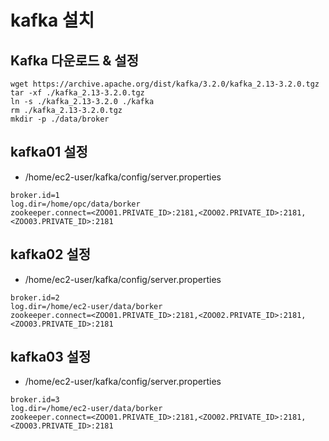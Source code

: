 # kafka 설치

## Kafka 다운로드 & 설정

```
wget https://archive.apache.org/dist/kafka/3.2.0/kafka_2.13-3.2.0.tgz
tar -xf ./kafka_2.13-3.2.0.tgz
ln -s ./kafka_2.13-3.2.0 ./kafka
rm ./kafka_2.13-3.2.0.tgz
mkdir -p ./data/broker
```

## kafka01 설정

- /home/ec2-user/kafka/config/server.properties 

```
broker.id=1
log.dir=/home/opc/data/borker
zookeeper.connect=<ZOO01.PRIVATE_ID>:2181,<ZOO02.PRIVATE_ID>:2181,<ZOO03.PRIVATE_ID>:2181
```

## kafka02 설정

- /home/ec2-user/kafka/config/server.properties 

```
broker.id=2
log.dir=/home/ec2-user/data/borker
zookeeper.connect=<ZOO01.PRIVATE_ID>:2181,<ZOO02.PRIVATE_ID>:2181,<ZOO03.PRIVATE_ID>:2181
```

## kafka03 설정

- /home/ec2-user/kafka/config/server.properties 

```
broker.id=3
log.dir=/home/ec2-user/data/borker
zookeeper.connect=<ZOO01.PRIVATE_ID>:2181,<ZOO02.PRIVATE_ID>:2181,<ZOO03.PRIVATE_ID>:2181
```
